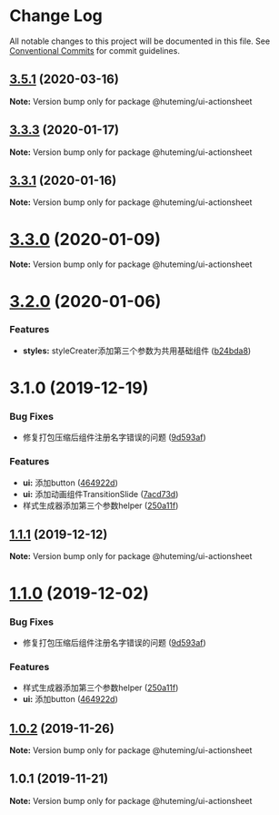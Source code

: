 # Change Log

All notable changes to this project will be documented in this file.
See [Conventional Commits](https://conventionalcommits.org) for commit guidelines.

## [3.5.1](https://github.com/huteming/huteming-ui/compare/v3.5.0...v3.5.1) (2020-03-16)

**Note:** Version bump only for package @huteming/ui-actionsheet





## [3.3.3](https://github.com/huteming/huteming-ui/compare/v3.3.2...v3.3.3) (2020-01-17)

**Note:** Version bump only for package @huteming/ui-actionsheet





## [3.3.1](https://github.com/huteming/huteming-ui/compare/v3.3.0...v3.3.1) (2020-01-16)

**Note:** Version bump only for package @huteming/ui-actionsheet





# [3.3.0](https://github.com/huteming/huteming-ui/compare/v3.2.0...v3.3.0) (2020-01-09)

**Note:** Version bump only for package @huteming/ui-actionsheet





# [3.2.0](https://github.com/huteming/huteming-ui/compare/v3.1.0...v3.2.0) (2020-01-06)


### Features

* **styles:** styleCreater添加第三个参数为共用基础组件 ([b24bda8](https://github.com/huteming/huteming-ui/commit/b24bda85e2ca2c27521e753cf0790707ab9cd570))





# 3.1.0 (2019-12-19)


### Bug Fixes

* 修复打包压缩后组件注册名字错误的问题 ([9d593af](https://github.com/huteming/huteming-ui/commit/9d593af3a27efa600b8e3847609d21288b25c3e1))


### Features

* **ui:** 添加button ([464922d](https://github.com/huteming/huteming-ui/commit/464922d672077e761303d87e7fd5f3fbde7e9ef1))
* **ui:** 添加动画组件TransitionSlide ([7acd73d](https://github.com/huteming/huteming-ui/commit/7acd73d86fb9a8cf3ae5e0f3b4b87f43d86915bd))
* 样式生成器添加第三个参数helper ([250a11f](https://github.com/huteming/huteming-ui/commit/250a11fc0e9c8078f79b979892edb2cd47ba4597))





## [1.1.1](https://github.com/huteming/huteming-ui/compare/@huteming/ui-actionsheet@1.1.0...@huteming/ui-actionsheet@1.1.1) (2019-12-12)

**Note:** Version bump only for package @huteming/ui-actionsheet





# [1.1.0](https://github.com/huteming/huteming-ui/compare/@huteming/ui-actionsheet@1.0.2...@huteming/ui-actionsheet@1.1.0) (2019-12-02)


### Bug Fixes

* 修复打包压缩后组件注册名字错误的问题 ([9d593af](https://github.com/huteming/huteming-ui/commit/9d593af3a27efa600b8e3847609d21288b25c3e1))


### Features

* 样式生成器添加第三个参数helper ([250a11f](https://github.com/huteming/huteming-ui/commit/250a11fc0e9c8078f79b979892edb2cd47ba4597))
* **ui:** 添加button ([464922d](https://github.com/huteming/huteming-ui/commit/464922d672077e761303d87e7fd5f3fbde7e9ef1))





## [1.0.2](https://github.com/huteming/huteming-ui/compare/@huteming/ui-actionsheet@1.0.1...@huteming/ui-actionsheet@1.0.2) (2019-11-26)

**Note:** Version bump only for package @huteming/ui-actionsheet





## 1.0.1 (2019-11-21)

**Note:** Version bump only for package @huteming/ui-actionsheet
